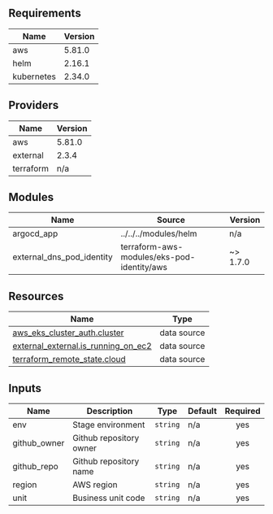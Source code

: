 <!-- BEGIN_TF_DOCS -->
## Requirements

| Name | Version |
|------|---------|
| aws | 5.81.0 |
| helm | 2.16.1 |
| kubernetes | 2.34.0 |

## Providers

| Name | Version |
|------|---------|
| aws | 5.81.0 |
| external | 2.3.4 |
| terraform | n/a |

## Modules

| Name | Source | Version |
|------|--------|---------|
| argocd\_app | ../../../modules/helm | n/a |
| external\_dns\_pod\_identity | terraform-aws-modules/eks-pod-identity/aws | ~> 1.7.0 |

## Resources

| Name | Type |
|------|------|
| [aws_eks_cluster_auth.cluster](https://registry.terraform.io/providers/hashicorp/aws/5.81.0/docs/data-sources/eks_cluster_auth) | data source |
| [external_external.is_running_on_ec2](https://registry.terraform.io/providers/hashicorp/external/latest/docs/data-sources/external) | data source |
| [terraform_remote_state.cloud](https://registry.terraform.io/providers/hashicorp/terraform/latest/docs/data-sources/remote_state) | data source |

## Inputs

| Name | Description | Type | Default | Required |
|------|-------------|------|---------|:--------:|
| env | Stage environment | `string` | n/a | yes |
| github\_owner | Github repository owner | `string` | n/a | yes |
| github\_repo | Github repository name | `string` | n/a | yes |
| region | AWS region | `string` | n/a | yes |
| unit | Business unit code | `string` | n/a | yes |
<!-- END_TF_DOCS -->